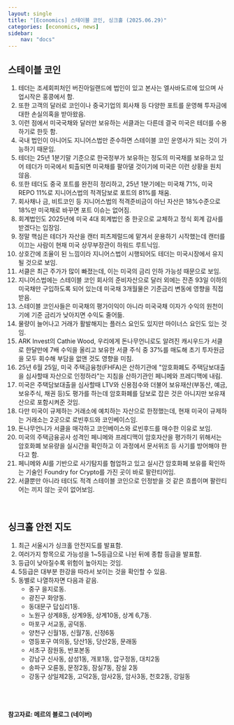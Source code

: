 ```yaml
---
layout: single
title: "[Economics] 스테이블 코인, 싱크홀 (2025.06.29)"
categories: [economics, news]
sidebar:
    nav: "docs"
---
```


## 스테이블 코인
1. 테더는 조세회피처인 버진아일랜드에 법인이 있고 본사는 엘사바도르에 있으며 사업시작은 홍콩에서 함.
1. 또한 고객의 달러로 코인이나 중국기업의 회사채 등 다양한 포트를 운영해 투자금에 대한 손실의혹을 받아왔음.
1. 이런 점에서 미국국채와 달러만 보유하는 서클과는 다른데 결국 미국은 테더를 수용하기로 한듯 함.
1. 국내 법인이 아니어도 지니어스법만 준수하면 스테이블 코인 운영사가 되는 것이 가능하기 때문임.
1. 테더는 25년 1분기말 기준으로 한국정부가 보유하는 정도의 미국채를 보유하고 있어 테더가 미국에서 퇴출되면 미국채를 팔아댈 것이기에 미국은 이런 상황을 원치 않음.
1. 또한 테더도 중국 포트를 완전히 정리하고, 25년 1분기에는 미국채 71%, 미국 REPO 11%로 지니어스법의 적격담보로 포트의 81%를 채움.
1. 회사채나 금, 비트코인 등 지니어스법의 적격준비금이 아닌 자산은 18%수준으로 18%만 미국채로 바꾸면 포트 이슈는 없어짐.
1. 회계법인도 2025년에 미국 4대 회계법인 중 한곳으로 교체하고 정식 회계 감사를 받겠다는 입장임.
1. 정말 핵심은 테더가 자산을 캔터 피츠제럴드에 맡겨서 운용하기 시작했는데 캔터를 이끄는 사람이 현재 미국 상무부장관이 하워드 루트닉임.
1. 상호간에 조율이 된 느낌이라 지니어스법이 시행되어도 테더는 미국시장에서 유지될 것으로 보임.
1. 서클은 최근 주가가 많이 빠졌는데, 이는 미국의 금리 인하 가능성 때문으로 보임.
1. 지니어스법에는 스테이블 코인 회사의 준비자산으로 달러 외에는 잔존 93일 이하의 미국채만 구입하도록 되어 있는데 미국채 3개월물은 기준금리 변동에 영향을 직접 받음.
1. 스테이블 코인사들은 미국채의 평가이익이 아니라 미국국채 이자가 수익의 원천이기에 기준 금리가 낮아지면 수익도 줄어듦.
1. 물량이 늘어나고 거래가 활발해지는 플러스 요인도 있지만 마이너스 요인도 있는 것임.
1. ARK Invest의 Cathie Wood, 우리에게 돈나무언니로도 알려진 캐시우드가 서클로 한달만에 7배 수익을 올리고 보유한 서클 주식 중 37%를 매도해 초기 투자원금을 모두 회수해 부담을 없앤 것도 영향을 미침.
1. 25년 6월 25일, 미국 주택금융청(FHFA)은 산하기관에 "암호화폐도 주택담보대출을 심사할때 자산으로 인정하라"는 지침을 산하기관인 페니메와 프레디맥에 내림.
1. 미국은 주택담보대출을 심사할때 LTV와 신용점수와 더불어 보유재산(부동산, 예금, 보유주식, 채권 등)도 평가를 하는데 암호화폐를 담보로 잡은 것은 아니지만 보유재산으로 포함시켜준 것임.
1. 다만 미국이 규제하는 거래소에 예치하는 자산으로 한정했는데, 현재 미국이 규제하는 거래소는 2곳으로 로빈후드와 코인베이스임.
1. 돈나무언니가 서클을 매각하고 코인베이스와 로빈후드를 매수한 이유로 보임.
1. 미국의 주택금융공사 성격인 페니메와 프레디맥이 암호자산을 평가하기 위해서는 암호화폐 보유량을 실시간을 확인하고 이 과정에서 문서위조 등 사기를 방어해야 한다고 함.
1. 페니메와 AI를 기반으로 사기탐지를 협업하고 있고 실시간 암호화폐 보유를 확인하는 기술인 Foundry for Crypto를 가진 곳이 바로 팔란티어임.
1. 서클뿐만 아니라 테더도 적격 스테이블 코인으로 인정받을 것 같은 흐름이며 팔란티어는 끼지 않는 곳이 없어보임.

<br/>

## 싱크홀 안전 지도
1. 최근 서울시가 싱크홀 안전지도를 발표함.
1. 여러가지 항목으로 가능성을 1~5등급으로 나뉜 뒤에 종합 등급을 발표함.
1. 등급이 낮아질수록 위험이 높아지는 것임.
1. 5등급은 대부분 한강을 따라서 보이는 것을 확인할 수 있음.
1. 동별로 나열하자면 다음과 같음.
    - 중구 을지로동.
    - 광진구 화양동.
    - 동대문구 답십리1동.
    - 노원구 상계8동, 상계9동, 상계10동, 상계 6,7동.
    - 마포구 서교동, 공덕동.
    - 양천구 신월1동, 신월7동, 신정6동
    - 영등포구 여의동, 당산1동, 당산2동, 문래동
    - 서초구 잠원동, 반포본동
    - 강남구 신사동, 삼성1동, 개포1동, 압구정동, 대치2동
    - 송파구 오륜동, 문정2동, 잠실7동, 잠실 2동
    - 강동구 상일제2동, 고덕2동, 암사2동, 암사3동, 천호2동, 강일동



<br/>
<br/>

#### 참고자료: 메르의 블로그 (네이버)